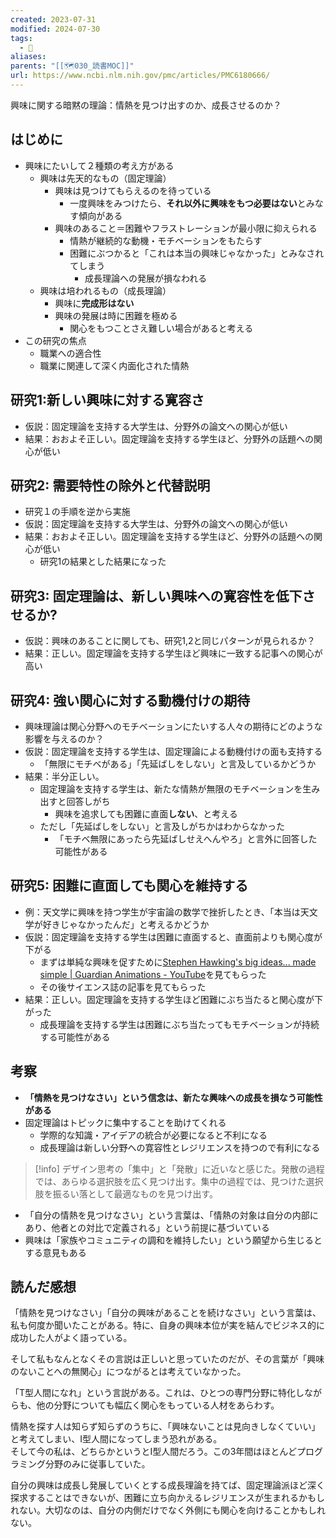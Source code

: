 ```yaml
---
created: 2023-07-31
modified: 2024-07-30
tags:
  - 📑
aliases: 
parents: "[[🗺️030_読書MOC]]"
url: https://www.ncbi.nlm.nih.gov/pmc/articles/PMC6180666/
---
```

興味に関する暗黙の理論：情熱を見つけ出すのか、成長させるのか？

## はじめに
- 興味にたいして２種類の考え方がある
	- 興味は先天的なもの（固定理論）
		- 興味は見つけてもらえるのを待っている
			- 一度興味をみつけたら、**それ以外に興味をもつ必要はない**とみなす傾向がある
		- 興味のあること＝困難やフラストレーションが最小限に抑えられる
			- 情熱が継続的な動機・モチベーションをもたらす
			- 困難にぶつかると「これは本当の興味じゃなかった」とみなされてしまう
				- 成長理論への発展が損なわれる
	- 興味は培われるもの（成長理論）
		- 興味に**完成形はない**
		- 興味の発展は時に困難を極める
			- 関心をもつことさえ難しい場合があると考える
- この研究の焦点
	- 職業への適合性
	- 職業に関連して深く内面化された情熱

## 研究1:新しい興味に対する寛容さ
- 仮説：固定理論を支持する大学生は、分野外の論文への関心が低い
- 結果：おおよそ正しい。固定理論を支持する学生ほど、分野外の話題への関心が低い

## 研究2: 需要特性の除外と代替説明
- 研究１の手順を逆から実施 
- 仮説：固定理論を支持する大学生は、分野外の論文への関心が低い
- 結果：おおよそ正しい。固定理論を支持する学生ほど、分野外の話題への関心が低い
	- 研究1の結果とした結果になった

## 研究3: 固定理論は、新しい興味への寛容性を低下させるか?
- 仮説：興味のあることに関しても、研究1,2と同じパターンが見られるか？
- 結果：正しい。固定理論を支持する学生ほど興味に一致する記事への関心が高い

## 研究4: 強い関心に対する動機付けの期待
- 興味理論は関心分野へのモチベーションにたいする人々の期待にどのような影響を与えるのか？
- 仮説：固定理論を支持する学生は、固定理論による動機付けの面も支持する
	- 「無限にモチベがある」「先延ばしをしない」と言及しているかどうか
- 結果：半分正しい。
	- 固定理論を支持する学生は、新たな情熱が無限のモチベーションを生み出すと回答しがち
		- 興味を追求しても困難に直面**しない**、と考える
	- ただし「先延ばしをしない」と言及しがちかはわからなかった
		- 「モチベ無限にあったら先延ばしせえへんやろ」と言外に回答した可能性がある

## 研究5: 困難に直面しても関心を維持する
- 例：天文学に興味を持つ学生が宇宙論の数学で挫折したとき、「本当は天文学が好きじゃなかったんだ」と考えるかどうか
- 仮説：固定理論を支持する学生は困難に直面すると、直面前よりも関心度が下がる
	- まずは単純な興味を促すために[Stephen Hawking's big ideas... made simple | Guardian Animations - YouTube](https://www.youtube.com/watch?v=D6lFGJdwRyo)を見てもらった
	- その後サイエンス誌の記事を見てもらった
- 結果：正しい。固定理論を支持する学生ほど困難にぶち当たると関心度が下がった
	- 成長理論を支持する学生は困難にぶち当たってもモチベーションが持続する可能性がある

## 考察
- **「情熱を見つけなさい」という信念は、新たな興味への成長を損なう可能性がある**
- 固定理論はトピックに集中することを助けてくれる
	- 学際的な知識・アイデアの統合が必要になると不利になる
	- 成長理論は新しい分野への寛容性とレジリエンスを持つので有利になる

>[!info]
>デザイン思考の「集中」と「発散」に近いなと感じた。発散の過程では、あらゆる選択肢を広く見つけ出す。集中の過程では、見つけた選択肢を振るい落として最適なものを見つけ出す。

- 「自分の情熱を見つけなさい」という言葉は、「情熱の対象は自分の内部にあり、他者との対比で定義される」という前提に基づいている
- 興味は「家族やコミュニティの調和を維持したい」という願望から生じるとする意見もある

## 読んだ感想
「情熱を見つけなさい」「自分の興味があることを続けなさい」という言葉は、私も何度か聞いたことがある。特に、自身の興味本位が実を結んでビジネス的に成功した人がよく語っている。

そして私もなんとなくその言説は正しいと思っていたのだが、その言葉が「興味のないことへの無関心」につながるとは考えていなかった。

「T型人間になれ」という言説がある。これは、ひとつの専門分野に特化しながらも、他の分野についても幅広く関心をもっている人材をあらわす。

情熱を探す人は知らず知らずのうちに、「興味ないことは見向きしなくていい」と考えてしまい、I型人間になってしまう恐れがある。  
そして今の私は、どちらかというとI型人間だろう。この3年間はほとんどプログラミング分野のみに従事していた。

自分の興味は成長し発展していくとする成長理論を持てば、固定理論派ほど深く探求することはできないが、困難に立ち向かえるレジリエンスが生まれるかもしれない。大切なのは、自分の内側だけでなく外側にも関心を向けることかもしれない。